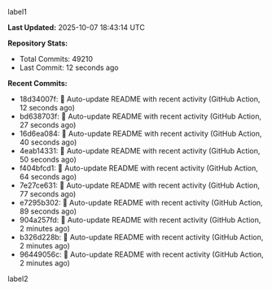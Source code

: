 
label1 
<!-- ACTIVITY_START -->
**Last Updated:** 2025-10-07 18:43:14 UTC

**Repository Stats:**
- Total Commits: 49210
- Last Commit: 12 seconds ago

**Recent Commits:**
- 18d34007f: 🤖 Auto-update README with recent activity (GitHub Action, 12 seconds ago)
- bd638703f: 🤖 Auto-update README with recent activity (GitHub Action, 27 seconds ago)
- 16d6ea084: 🤖 Auto-update README with recent activity (GitHub Action, 40 seconds ago)
- 4eab14331: 🤖 Auto-update README with recent activity (GitHub Action, 50 seconds ago)
- f404bfcd1: 🤖 Auto-update README with recent activity (GitHub Action, 64 seconds ago)
- 7e27ce631: 🤖 Auto-update README with recent activity (GitHub Action, 77 seconds ago)
- e7295b302: 🤖 Auto-update README with recent activity (GitHub Action, 89 seconds ago)
- 904a257fd: 🤖 Auto-update README with recent activity (GitHub Action, 2 minutes ago)
- b326d228b: 🤖 Auto-update README with recent activity (GitHub Action, 2 minutes ago)
- 96449056c: 🤖 Auto-update README with recent activity (GitHub Action, 2 minutes ago)
<!-- ACTIVITY_END -->

label2
